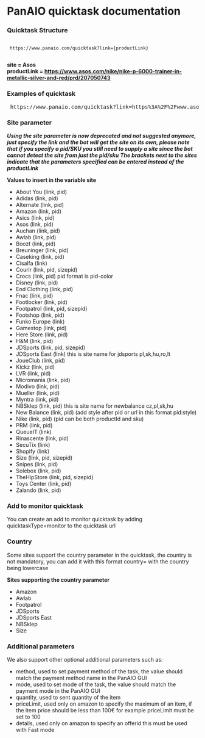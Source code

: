 # PanAIO quicktask documentation

### Quicktask Structure

<pre><code>
 https://www.panaio.com/quicktask?link={productLink}
 
</code></pre>

 
****site = Asos**** <br>
****productLink = https://www.asos.com/nike/nike-p-6000-trainer-in-metallic-silver-and-red/prd/207050743**** <br>


### Examples of quicktask
<pre> https://www.panaio.com/quicktask?link=https%3A%2F%2Fwww.asos.com%2Fnike%2Fnike-p-6000-trainer-in-metallic-silver-and-red%2Fprd%2F207050743 </pre>


### Site parameter
***Using the site parameter is now deprecated and not suggested anymore, just specify the link and the bot will get the site on its own, please note that if you specify a pid/SKU you still need to supply a site since the bot cannot detect the site from just the pid/sku***
***The brackets next to the sites indicate that the parameters specified can be entered instead of the productLink***

 **Values to insert in the variable site**
  * About You (link, pid)
  * Adidas (link, pid)
  * Alternate (link, pid)
  * Amazon (link, pid)
  * Asics (link, pid)
  * Asos (link, pid)
  * Auchan (link, pid)
  * Awlab (link, pid)
  * Boozt (link, pid)
  * Breuninger (link, pid)
  * Caseking (link, pid)
  * Cisalfa (link)
  * Courir (link, pid, sizepid)
  * Crocs (link, pid) pid format is pid-color
  * Disney (link, pid)
  * End Clothing (link, pid)
  * Fnac (link, pid)
  * Footlocker (link, pid)
  * Footpatrol (link, pid, sizepid)
  * Footshop (link, pid)
  * Funko Europe (link)
  * Gamestop (link, pid)
  * Here Store (link, pid)
  * H&M (link, pid)
  * JDSports (link, pid, sizepid)
  * JDSports East (link) this is site name for jdsports pl,sk,hu,ro,lt
  * JoueClub (link, pid)
  * Kickz (link, pid)
  * LVR (link, pid)
  * Micromania (link, pid)
  * Modivo (link, pid)
  * Mueller (link, pid)
  * Myntra (link, pid)
  * NBSklep (link, pid) this is site name for newbalance cz,pl,sk,hu
  * New Balance (link, pid) (add style after pid or url in this format pid:style)
  * Nike (link, pid) (pid can be both productId and sku)
  * PRM (link, pid)
  * QueueIT (link)
  * Rinascente (link, pid)
  * SecuTix (link)
  * Shopify (link)
  * Size (link, pid, sizepid)
  * Snipes (link, pid)
  * Solebox (link, pid)
  * TheHipStore (link, pid, sizepid)
  * Toys Center (link, pid)
  * Zalando (link, pid)

### Add to monitor quicktask
You can create an add to monitor quicktask by adding quicktaskType=monitor to the quicktask url

### Country
Some sites support the country parameter in the quicktask, the country is not mandatory, you can add it with this format country=<country> with the country being lowercase

**Sites supporting the country parameter**
 * Amazon
 * Awlab
 * Footpatrol 
 * JDSports
 * JDSports East
 * NBSklep
 * Size

 ### Additional parameters
We also support other optional additional parameters such as:
 * method, used to set payment method of the task, the value should match the payment method name in the PanAIO GUI
 * mode, used to set mode of the task, the value should match the payment mode in the PanAIO GUI
 * quantity, used to sent quantity of the item
 * priceLimit, used only on amazon to specify the maximum of an item, if the item price should be less than 100€ for example priceLimit must be set to 100
 * details, used only on amazon to specify an offerid this must be used with Fast mode
